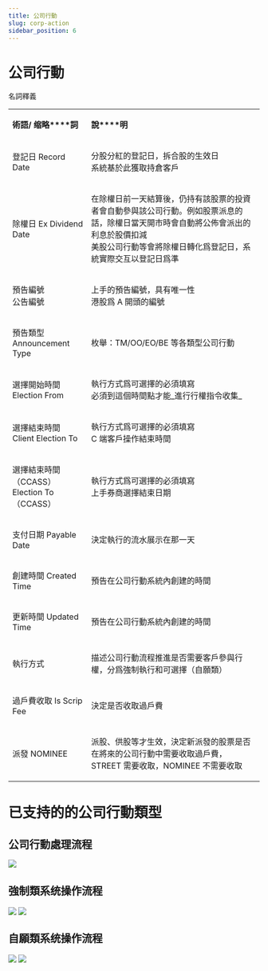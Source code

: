 ```yaml
---
title: 公司行動
slug: corp-action
sidebar_position: 6
---
```



# 公司行動

名詞釋義

<table>
<colgroup>
<col width="203"/>
<col width="719"/>
</colgroup>
<tbody>
<tr>
<td><p><strong>術語</strong><strong>/ 缩略****詞</strong></p></td><td><p><strong>說****明</strong></p></td></tr>
<tr>
<td><p>登記日 Record Date</p></td><td><p>分股分紅的登記日，拆合股的生效日<br/>系統基於此獲取持倉客戶</p></td></tr>
<tr>
<td><p>除權日 Ex Dividend Date</p></td><td><p>在除權日前一天結算後，仍持有該股票的投資者會自動參與該公司行動。例如股票派息的話，除權日當天開市時會自動將公佈會派出的利息於股價扣減<br/>美股公司行動等會將除權日轉化爲登記日，系統實際交互以登記日爲準</p></td></tr>
<tr>
<td><p>預告編號<br/>公告編號</p></td><td><p>上手的預告編號，具有唯一性<br/>港股爲 A 開頭的編號</p></td></tr>
<tr>
<td><p>預告類型 Announcement Type</p></td><td><p>枚舉：TM/OO/EO/BE 等各類型公司行動</p></td></tr>
<tr>
<td><p>選擇開始時間 Election From</p></td><td><p>執行方式爲可選擇的必須填寫<br/>必須到這個時間點才能_進行行權指令收集_</p></td></tr>
<tr>
<td><p>選擇結束時間 Client Election To</p></td><td><p>執行方式爲可選擇的必須填寫<br/>C 端客戶操作結束時間</p></td></tr>
<tr>
<td><p>選擇結束時間（CCASS）Election To（CCASS）</p></td><td><p>執行方式爲可選擇的必須填寫<br/>上手券商選擇結束日期</p></td></tr>
<tr>
<td><p>支付日期 Payable Date</p></td><td><p>決定執行的流水展示在那一天</p></td></tr>
<tr>
<td><p>創建時間 Created Time</p></td><td><p>預告在公司行動系統內創建的時間</p></td></tr>
<tr>
<td><p>更新時間 Updated Time</p></td><td><p>預告在公司行動系統內創建的時間</p></td></tr>
<tr>
<td><p>執行方式</p></td><td><p>描述公司行動流程推進是否需要客戶參與行權，分爲強制執行和可選擇（自願類）</p></td></tr>
<tr>
<td><p>過戶費收取 Is Scrip Fee</p></td><td><p>決定是否收取過戶費</p></td></tr>
<tr>
<td><p>派發 NOMINEE</p></td><td><p>派股、供股等才生效，決定新派發的股票是否在將來的公司行動中需要收取過戶費，STREET 需要收取，NOMINEE 不需要收取</p></td></tr>
</tbody>
</table>

# **已支持的的公司行****動類****型**

## **公司行****動處****理流程**

<img src="/assets/Ibsxbbh4AobkkLxH8GZcQErwnzd.png" src-width="3878" src-height="2806" align="center"/>

## 強制類**系统操作流程**

<img src="/assets/QQRKbnZGGo0fhwxCdsXcL4etn5e.png" src-width="3024" src-height="1620" align="center"/>

<img src="/assets/RSEQbp0w6oOQRwxuG0rcQMstnVg.png" src-width="3594" src-height="1442" align="center"/>

## **自****願類****系统操作流程**

<img src="/assets/DbAlbxrhnoWMcaxo0uXcJemcnDe.png" src-width="3018" src-height="1618" align="center"/>

<img src="/assets/ZUG0btr2ooW5TWxmLhLcL1oln5c.png" src-width="3454" src-height="1584" align="center"/>

